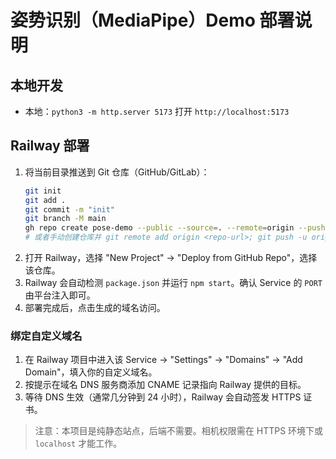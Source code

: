 # 姿势识别（MediaPipe）Demo 部署说明

## 本地开发

- 本地：`python3 -m http.server 5173` 打开 `http://localhost:5173`

## Railway 部署

1. 将当前目录推送到 Git 仓库（GitHub/GitLab）：
   ```bash
   git init
   git add .
   git commit -m "init"
   git branch -M main
   gh repo create pose-demo --public --source=. --remote=origin --push
   # 或者手动创建仓库并 git remote add origin <repo-url>; git push -u origin main
   ```
2. 打开 Railway，选择 "New Project" → "Deploy from GitHub Repo"，选择该仓库。
3. Railway 会自动检测 `package.json` 并运行 `npm start`。确认 Service 的 `PORT` 由平台注入即可。
4. 部署完成后，点击生成的域名访问。

### 绑定自定义域名
1. 在 Railway 项目中进入该 Service → "Settings" → "Domains" → "Add Domain"，填入你的自定义域名。
2. 按提示在域名 DNS 服务商添加 CNAME 记录指向 Railway 提供的目标。
3. 等待 DNS 生效（通常几分钟到 24 小时），Railway 会自动签发 HTTPS 证书。

> 注意：本项目是纯静态站点，后端不需要。相机权限需在 HTTPS 环境下或 `localhost` 才能工作。 